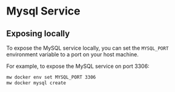 # Mysql Service

## Exposing locally

To expose the MySQL service locally, you can set the `MYSQL_PORT` environment variable to a port on your host machine.

For example, to expose the MySQL service on port 3306:

```bash
mw docker env set MYSQL_PORT 3306
mw docker mysql create
```
